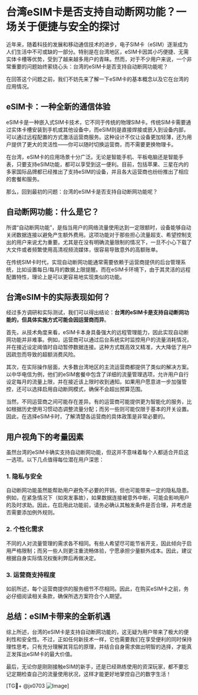 # 台湾eSIM卡是否支持自动断网功能？一场关于便捷与安全的探讨

近年来，随着科技的发展和移动通信技术的进步，电子SIM卡（eSIM）逐渐成为人们生活中不可或缺的一部分。特别是在台湾地区，eSIM卡因其小巧便捷、无需实体卡槽等优势，受到了越来越多用户的青睐。然而，对于不少用户来说，一个非常重要的问题始终萦绕心头：台湾的eSIM卡是否支持自动断网功能呢？

在回答这个问题之前，我们不妨先来了解一下eSIM卡的基本概念以及它在台湾的应用情况。

## eSIM卡：一种全新的通信体验

eSIM卡是一种嵌入式SIM卡技术，它不同于传统的物理SIM卡。传统SIM卡需要通过实体卡槽安装到手机或其他设备中，而eSIM则是直接焊接或嵌入到设备内部，可以通过远程配置的方式激活运营商服务。这种设计不仅让设备更加轻薄，还为用户提供了更大的灵活性——你可以随时切换运营商，而不需要更换物理卡。

在台湾，eSIM卡的应用场景十分广泛。无论是智能手机、平板电脑还是智能手表，只要支持eSIM功能，都可以享受到这一便利。目前，包括苹果、三星在内的多家国际品牌都已经推出了支持eSIM的设备，并且各大运营商也纷纷推出了相应的套餐和服务。

那么，回到最初的问题：台湾的eSIM卡是否支持自动断网功能呢？

## 自动断网功能：什么是它？

所谓“自动断网功能”，是指当用户的网络流量使用达到一定限额时，设备能够自动关闭数据连接以避免产生额外费用。这项功能对于那些担心流量超支、希望控制支出的用户来说尤为重要。尤其是在没有明确流量限制的情况下，一旦不小心下载了大文件或者频繁使用高清视频流媒体，很容易导致意外的高额账单。

在传统SIM卡时代，实现自动断网功能通常需要依赖于运营商提供的后台管理系统，比如设置每日/每月的数据上限提醒。而在eSIM卡环境下，由于其灵活的远程配置特性，理论上是可以更容易地实现类似的功能。

## 台湾eSIM卡的实际表现如何？

经过多方调研和实际测试，我们可以得出结论：**台湾的eSIM卡是支持自动断网功能的，但具体实施方式可能会因运营商而异**。

首先，从技术角度来看，eSIM卡本身具备强大的远程管理能力，因此实现自动断网功能并非难事。例如，运营商可以通过后台系统实时监控用户的流量消耗情况，并在接近设定阈值时自动暂停数据连接。这种方式既高效又精准，大大降低了用户因疏忽而导致的超额消费风险。

其次，在实际操作层面，大多数台湾地区的主流运营商都提供了类似的解决方案。以中华电信为例，他们的eSIM套餐中包含了详细的流量管理选项，允许用户自行设定每月的流量上限，并在接近该上限时收到通知。如果用户愿意进一步加强管控，还可以选择启用自动断网模式，确保不会超出预算范围。

当然，不同运营商之间可能存在差异。有的运营商可能提供更为智能化的服务，比如根据历史使用习惯动态调整流量分配；而另一些则可能仅限于基本的开关设置。因此，在选择eSIM卡时，了解清楚各运营商的具体政策是非常必要的。

## 用户视角下的考量因素

虽然台湾的eSIM卡确实支持自动断网功能，但这并不意味着每个人都适合开启这一选项。以下几点值得每位潜在用户深思：

### 1. **隐私与安全**
   自动断网功能虽然能帮助用户避免不必要的开销，但也可能带来一定的隐私隐患。例如，在紧急情况下（如突发事故），如果数据连接被意外中断，可能会影响用户的及时求助。因此，在启用此功能前，请务必确认其触发条件是否合理，并考虑是否需要添加例外规则。

### 2. **个性化需求**
   不同的人对流量管理的需求各不相同。有些人希望尽可能节省开支，因此倾向于启用严格限制；而另一些人则更注重流畅体验，宁愿承担少量额外成本。因此，建议根据自身实际情况权衡利弊后再做决定。

### 3. **运营商支持程度**
   如前所述，每个运营商提供的服务细节不尽相同。因此，在购买eSIM卡之前，务必仔细阅读相关条款，确保所选方案符合个人期望。

## 总结：eSIM卡带来的全新机遇

综上所述，台湾的eSIM卡是支持自动断网功能的，这无疑为用户带来了极大的便利性和安全性。不过，正如任何新技术一样，它也需要我们在享受便利的同时保持理性思考。只有充分理解其背后的原理，并结合自身需求做出明智的选择，才能真正发挥出eSIM卡的最大价值。

最后，无论你是刚刚接触eSIM的新手，还是已经熟练使用的资深玩家，都不要忘记定期检查自己的流量使用状况，这样才能更好地掌控自己的数字生活！

[TG💪+ @jx0703 ![Image](https://github.com/user-attachments/assets/dbca1d08-cadb-493c-b0ec-ad6f7a83f270)]